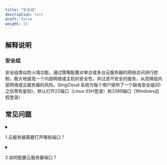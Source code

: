```yaml
---
title: "安全组"
description: test
draft: false
weight: 15
---
```


## 解释说明

### 安全组

安全组类似防火墙功能，通过策略配置对单台或多台云服务器的网络访问进行控制，极大地提高一个内部网络或主机的安全性，并过滤不安全的服务，从而降低内部网络或云服务器的风险。QingCloud 系统为每个用户提供了一个缺省安全组(ID 之后带有星标)，默认打开22端口（Linux SSH登录）和3389端口（Windows远程登录）

## 常见问题

<details>
<summary><p>
  1.云服务器需要打开哪些端口？
  </p></summary>
<p>
  根据您的使用场景而定，比如Linux操作系统远程登录需要放通22端口，Windows远程登录需要打开3389端口，使用ping需要打开 ICMP 协议。
  </p></details>

<details>
<summary><p>
  2.如何配置云服务器端口？
  </p></summary>
<p>
  云服务器的端口是通过修改安全组入方向规则实现的，配置方法请参考<a href="/security/security_group/manual/sg_setting/"> 配置安全组文档</a >。
  </p>
</details>









